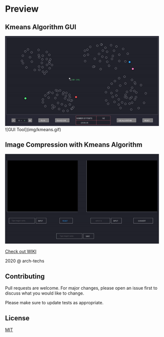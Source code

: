 # Preview
## Kmeans Algorithm GUI
<div style="text-align:center"><img src="img/kmeans.gif" /></div>
![GUI Tool](img/kmeans.gif)

## Image Compression with Kmeans Algorithm

![IMG_COM](img/img_compress.gif)

<a href = "https://github.com/hoangndst/kmeans-img-compression/wiki" target = "_blank"><p>Check out WIKI</p></a>

2020 @ arch-techs

## Contributing
Pull requests are welcome. For major changes, please open an issue first to discuss what you would like to change.

Please make sure to update tests as appropriate.

## License
[MIT](https://choosealicense.com/licenses/mit/)
